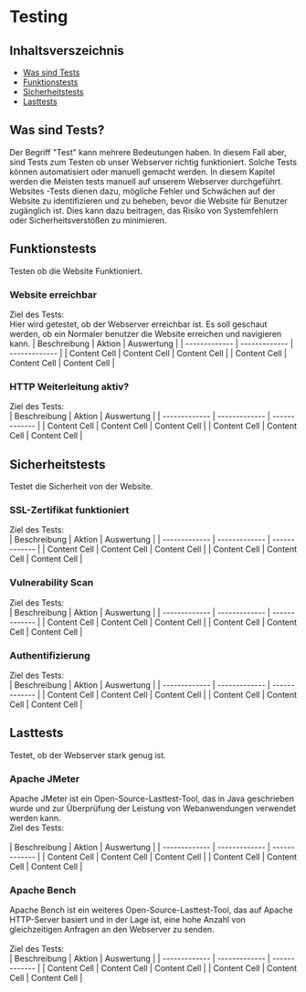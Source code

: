 # Testing

## Inhaltsverszeichnis
- [Was sind Tests](#was-sind-tests)
- [Funktionstests](#funktionstests)
- [Sicherheitstests](#sicherheitstests)
- [Lasttests](#lasttests)

## Was sind Tests?
Der Begriff "Test" kann mehrere Bedeutungen haben. In diesem Fall aber, sind Tests zum Testen ob unser Webserver richtig funktioniert. Solche Tests können automatisiert oder manuell gemacht werden. In diesem Kapitel werden die Meisten tests manuell auf unserem Webserver durchgeführt. 
Websites -Tests dienen dazu, mögliche Fehler und Schwächen auf der Website zu identifizieren und zu beheben, bevor die Website für Benutzer zugänglich ist. Dies kann dazu beitragen, das Risiko von Systemfehlern oder Sicherheitsverstößen zu minimieren.

## Funktionstests
Testen ob die Website Funktioniert.

### Website erreichbar
Ziel des Tests: <br>
Hier wird getestet, ob der Webserver erreichbar ist. Es soll geschaut werden, ob ein Normaler benutzer die Website erreichen und navigieren kann.
| Beschreibung  | Aktion        | Auswertung    |
| ------------- | ------------- | ------------- |
| Content Cell  | Content Cell  | Content Cell  |
| Content Cell  | Content Cell  | Content Cell  |

### HTTP Weiterleitung aktiv?
Ziel des Tests: <br>
| Beschreibung  | Aktion        | Auswertung    |
| ------------- | ------------- | ------------- |
| Content Cell  | Content Cell  | Content Cell  |
| Content Cell  | Content Cell  | Content Cell  |


## Sicherheitstests
Testet die Sicherheit von der Website.

### SSL-Zertifikat funktioniert
Ziel des Tests: <br>
| Beschreibung  | Aktion        | Auswertung    |
| ------------- | ------------- | ------------- |
| Content Cell  | Content Cell  | Content Cell  |
| Content Cell  | Content Cell  | Content Cell  |

### Vulnerability Scan
Ziel des Tests: <br>
| Beschreibung  | Aktion        | Auswertung    |
| ------------- | ------------- | ------------- |
| Content Cell  | Content Cell  | Content Cell  |
| Content Cell  | Content Cell  | Content Cell  |

### Authentifizierung
Ziel des Tests: <br>
| Beschreibung  | Aktion        | Auswertung    |
| ------------- | ------------- | ------------- |
| Content Cell  | Content Cell  | Content Cell  |
| Content Cell  | Content Cell  | Content Cell  |

## Lasttests
Testet, ob der Webserver stark genug ist. 

### Apache JMeter
Apache JMeter ist ein Open-Source-Lasttest-Tool, das in Java geschrieben wurde und zur Überprüfung der Leistung von Webanwendungen verwendet werden kann. <br>
Ziel des Tests: <br><br>
| Beschreibung  | Aktion        | Auswertung    |
| ------------- | ------------- | ------------- |
| Content Cell  | Content Cell  | Content Cell  |
| Content Cell  | Content Cell  | Content Cell  |

### Apache Bench
Apache Bench ist ein weiteres Open-Source-Lasttest-Tool, das auf Apache HTTP-Server basiert und in der Lage ist, eine hohe Anzahl von gleichzeitigen Anfragen an den Webserver zu senden. <br><br>
Ziel des Tests: <br>
| Beschreibung  | Aktion        | Auswertung    |
| ------------- | ------------- | ------------- |
| Content Cell  | Content Cell  | Content Cell  |
| Content Cell  | Content Cell  | Content Cell  |

